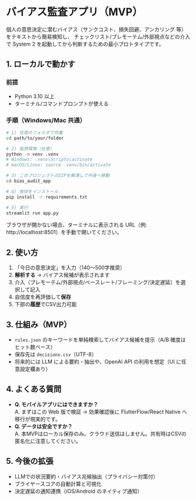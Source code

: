 
# バイアス監査アプリ（MVP）

個人の意思決定に潜むバイアス（サンクコスト、損失回避、アンカリング 等）をテキストから簡易検知し、
チェックリスト/プレモーテム/外部視点などの介入で System 2 を起動してから判断するための最小プロトタイプです。

## 1. ローカルで動かす

### 前提
- Python 3.10 以上
- ターミナル/コマンドプロンプトが使える

### 手順（Windows/Mac 共通）
```bash
# 1) 任意のフォルダで作業
cd path/to/your/folder

# 2) 仮想環境（任意）
python -m venv .venv
# Windows: .venv\Scripts\activate
# macOS/Linux: source .venv/bin/activate

# 3) このプロジェクトのZIPを解凍して中身へ移動
cd bias_audit_app

# 4) 依存をインストール
pip install -r requirements.txt

# 5) 実行
streamlit run app.py
```

ブラウザが開かない場合、ターミナルに表示される URL（例: http://localhost:8501）を手動で開いてください。

## 2. 使い方
1) 「今日の意思決定」を入力（140〜500字推奨）  
2) **解析する** → バイアス候補が表示されます  
3) 介入（プレモーテム/外部視点/ベースレート/フレーミング/決定遅延）を選択して記入  
4) 自信度を再評価して**保存**  
5) 下部の**履歴**でCSV出力可能

## 3. 仕組み（MVP）
- `rules.json` のキーワードを単純検索してバイアス候補を提示（A/B 確度はヒット数ベース）
- 保存先は `decisions.csv`（UTF-8）
- 将来的には LLM による要約・抽出や、OpenAI API の利用を想定（UI に任意設定欄あり）

## 4. よくある質問
- **Q. モバイルアプリにはできますか？**  
  A. まずはこの Web 版で検証 → 効果確認後に FlutterFlow/React Native へ移行が現実的です。
- **Q. データは安全ですか？**  
  A. 本MVPはローカル保存のみ。クラウド送信はしません。共有時はCSVの匿名化に注意してください。

## 5. 今後の拡張
- LLMでの状況要約・バイアス兆候抽出（プライバシー対策付）
- ブライヤースコアの自動計算と可視化
- 決定遅延の通知連携（iOS/Android のネイティブ通知）
